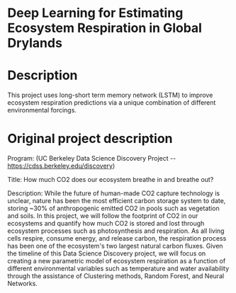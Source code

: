 # Deep Learning for Estimating Ecosystem Respiration in Global Drylands

# Description 
This project uses long-short term memory network (LSTM) to improve ecosystem respiration predictions via a unique combination of different environmental forcings.

# Original project description
Program: (UC Berkeley Data Science Discovery Project -- https://cdss.berkeley.edu/discovery)

Title: How much CO2 does our ecosystem breathe in and breathe out?

Description: While the future of human-made CO2 capture technology is unclear, nature has been the most efficient carbon storage system to date, storing ~30% of anthropogenic emitted CO2 in pools such as vegetation and soils. In this project, we will follow the footprint of CO2 in our ecosystems and quantify how much CO2 is stored and lost through ecosystem processes such as photosynthesis and respiration. As all living cells respire, consume energy, and release carbon, the respiration process has been one of the ecosystem's two largest natural carbon fluxes. Given the timeline of this Data Science Discovery project, we will focus on creating a new parametric model of ecosystem respiration as a function of different environmental variables such as temperature and water availability through the assistance of Clustering methods, Random Forest, and Neural Networks. 

